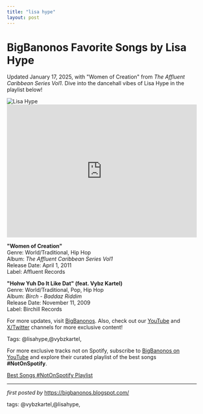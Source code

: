 ```yaml
---
title: "lisa hype"
layout: post
---
```

<!-- Title of the Post -->
<h1 >BigBanonos Favorite Songs by Lisa Hype</h1> <!-- Introductory Text -->
<p >Updated January 17, 2025, with "Women of Creation" from <em>The Affluent Caribbean Series Vol1</em>. Dive into the dancehall vibes of Lisa Hype in the playlist below!</p> <!-- Featured Image -->
<div > <img src="https://i.scdn.co/image/ab6761610000e5eb82f563a9beb7010963cabb08" alt="Lisa Hype" />
</div> <!-- Spotify Embed -->
<div > <iframe src="https://open.spotify.com/embed/playlist/2wFmVJSVxlYP0xOBsxJL7I?utm_source=generator" width="100%" height="352" frameborder="0" allowfullscreen="" allow="autoplay; clipboard-write; encrypted-media; fullscreen; picture-in-picture" loading="lazy"></iframe>
</div> <!-- Song Information -->
<div > <p><strong>"Women of Creation"</strong><br> Genre: World/Traditional, Hip Hop<br> Album: <em>The Affluent Caribbean Series Vol1</em><br> Release Date: April 1, 2011<br> Label: Affluent Records</p> <p><strong>"Hohw Yuh Do It Like Dat" (feat. Vybz Kartel)</strong><br> Genre: World/Traditional, Pop, Hip Hop<br> Album: <em>Birch - Baddaz Riddim</em><br> Release Date: November 11, 2009<br> Label: Birchill Records</p>
</div> <!-- Footer Links -->
<div > <p>For more updates, visit <a href="https://bigbanonos.blogspot.com/" target="_blank">BigBanonos</a>. Also, check out our <a href="https://www.youtube.com/@BigBanonos" target="_blank">YouTube</a> and <a href="https://x.com/bigbanonos" target="_blank">X/Twitter</a> channels for more exclusive content!</p>
</div> <!-- Tags -->
<p >Tags: @lisahype,@vybzkartel,</p>


<!--Subscribe and Playlist Links-->
<div>
    <p>For more exclusive tracks not on Spotify, subscribe to <a href="https://www.youtube.com/@BigBanonos" target="_blank">BigBanonos on YouTube</a> and explore their curated playlist of the best songs <strong>#NotOnSpotify</strong>.</p>
    <p><a href="https://www.youtube.com/playlist?list=PLtuNtuTatqI0kFahUCbtbfenC_ET5O_tr" target="_blank">Best Songs #NotOnSpotify Playlist<br /></a></p></div>

<hr />

<p><em>first posted by</em> <a href="https://bigbanonos.blogspot.com/" rel="noopener" target="_new">https://bigbanonos.blogspot.com/</a></p>

<p>tags: @vybzkartel,@lisahype,</p>
